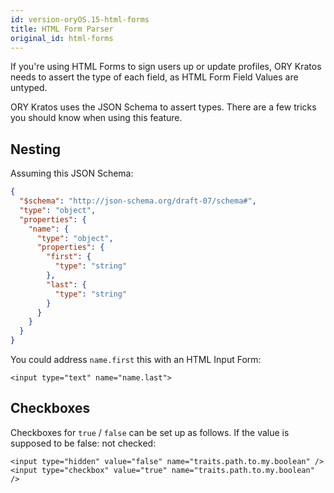 ```yaml
---
id: version-oryOS.15-html-forms
title: HTML Form Parser
original_id: html-forms
---
```


If you're using HTML Forms to sign users up or update profiles, ORY Kratos needs
to assert the type of each field, as HTML Form Field Values are untyped.

ORY Kratos uses the JSON Schema to assert types. There are a few tricks you
should know when using this feature.

## Nesting

Assuming this JSON Schema:

```json
{
  "$schema": "http://json-schema.org/draft-07/schema#",
  "type": "object",
  "properties": {
    "name": {
      "type": "object",
      "properties": {
        "first": {
          "type": "string"
        },
        "last": {
          "type": "string"
        }
      }
    }
  }
}
```

You could address `name.first` this with an HTML Input Form:

```
<input type="text" name="name.last">
```

## Checkboxes

Checkboxes for `true` / `false` can be set up as follows. If the value is
supposed to be false: not checked:

```
<input type="hidden" value="false" name="traits.path.to.my.boolean" />
<input type="checkbox" value="true" name="traits.path.to.my.boolean" />
```
